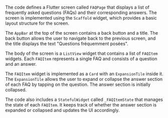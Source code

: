 
The code defines a Flutter screen called `FAQPage` that displays a list of frequently asked questions (FAQs) and their corresponding answers. The screen is implemented using the `Scaffold` widget, which provides a basic layout structure for the screen.

The `AppBar` at the top of the screen contains a back button and a title. The back button allows the user to navigate back to the previous screen, and the title displays the text "Questions fréquemment posées".

The body of the screen is a `ListView` widget that contains a list of `FAQItem` widgets. Each `FAQItem` represents a single FAQ and consists of a question and an answer.

The `FAQItem` widget is implemented as a `Card` with an `ExpansionTile` inside it. The `ExpansionTile` allows the user to expand or collapse the answer section of each FAQ by tapping on the question. The answer section is initially collapsed.

The code also includes a `StatefulWidget` called `_FAQItemState` that manages the state of each `FAQItem`. It keeps track of whether the answer section is expanded or collapsed and updates the UI accordingly.
